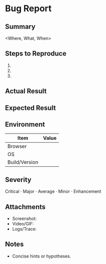 # Bug Report


## Summary
<Where, What, When>


## Steps to Reproduce
1.
2.
3.


## Actual Result


## Expected Result


## Environment
| Item | Value |
| --- | --- |
| Browser | |
| OS | |
| Build/Version | |


## Severity
Critical · Major · Average · Minor · Enhancement


## Attachments
- Screenshot:
- Video/GIF:
- Logs/Trace:


## Notes
- Concise hints or hypotheses.